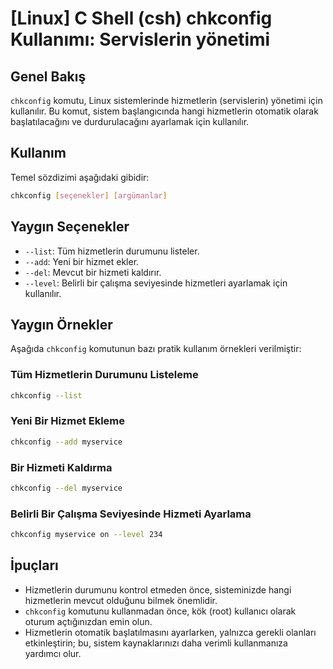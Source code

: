 # [Linux] C Shell (csh) chkconfig Kullanımı: Servislerin yönetimi

## Genel Bakış
`chkconfig` komutu, Linux sistemlerinde hizmetlerin (servislerin) yönetimi için kullanılır. Bu komut, sistem başlangıcında hangi hizmetlerin otomatik olarak başlatılacağını ve durdurulacağını ayarlamak için kullanılır.

## Kullanım
Temel sözdizimi aşağıdaki gibidir:
```bash
chkconfig [seçenekler] [argümanlar]
```

## Yaygın Seçenekler
- `--list`: Tüm hizmetlerin durumunu listeler.
- `--add`: Yeni bir hizmet ekler.
- `--del`: Mevcut bir hizmeti kaldırır.
- `--level`: Belirli bir çalışma seviyesinde hizmetleri ayarlamak için kullanılır.

## Yaygın Örnekler
Aşağıda `chkconfig` komutunun bazı pratik kullanım örnekleri verilmiştir:

### Tüm Hizmetlerin Durumunu Listeleme
```bash
chkconfig --list
```

### Yeni Bir Hizmet Ekleme
```bash
chkconfig --add myservice
```

### Bir Hizmeti Kaldırma
```bash
chkconfig --del myservice
```

### Belirli Bir Çalışma Seviyesinde Hizmeti Ayarlama
```bash
chkconfig myservice on --level 234
```

## İpuçları
- Hizmetlerin durumunu kontrol etmeden önce, sisteminizde hangi hizmetlerin mevcut olduğunu bilmek önemlidir.
- `chkconfig` komutunu kullanmadan önce, kök (root) kullanıcı olarak oturum açtığınızdan emin olun.
- Hizmetlerin otomatik başlatılmasını ayarlarken, yalnızca gerekli olanları etkinleştirin; bu, sistem kaynaklarınızı daha verimli kullanmanıza yardımcı olur.